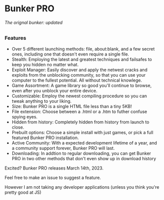 # Bunker PRO
###### The orignal bunker: updated

### Features
- Over 5 different launching methods: file, about:blank, and a few secret ones, including one that doesn't even require a single file.
- Stealth: Employing the latest and greatest techniques and failsafes to keep you hidden no matter what.
- Exploit Manager: Easily discover and apply the netwest cracks and exploits from the unblocking community, so that you can use your computer to the fullest potential. All without technical knowlege.
- Game Assortment: A game library so good you'll continue to browse, even after you unblock your entire device.
- Customizable: Employ the newest compiling procedure so you can tweak anything to your liking.
- Size: Bunker PRO is a single HTML file less than a tiny 5KB!
- File extension: Choose between a .html or a .htm to futher confuse spying eyes.
- Hidden from history: Completely hidden from history from launch to close.
- Prebuilt options: Choose a simple install with just games, or pick a full featured Bunker PRO installation.
- Active Community: With a expected development lifetime of a year, and a community support forever, Bunker PRO will last.
- Downloading: In addtion to regular downloading, you can get Bunker PRO in two other methods that don't even show up in download history

Excited? Bunker PRO releases March 14th, 2023.

Feel free to make an issue to suggest a feature.

However I am not taking any developer applications (unless you think you're pretty good at JS)
